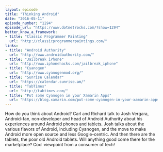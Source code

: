 ```yaml
---
layout: episode
title: "Thinking Android"
date: "2016-05-11"
episode_number: "1294"
episode_url: "https://www.dotnetrocks.com/?show=1294"
better_know_a_framework:
- title: "Classic Programmer Painting"
  url: "http://classicprogrammerpaintings.com/"
links:
- title: "Android Authority"
  url: "http://www.androidauthority.com/"
- title: "Jailbreak iPhone"
  url: "http://www.iphonehacks.com/jailbreak_iphone"
- title: "Cyanogen"
  url: "http://www.cyanogenmod.org/"
- title: "Sunrise Calendar"
  url: "https://calendar.sunrise.am/"
- title: "TabTimes"
  url: "http://tabtimes.com/"
- title: "Put some Cyanogen in your Xamarin Apps"
  url: "https://blog.xamarin.com/put-some-cyanogen-in-your-xamarin-apps/"
---
```


How do you think about Android? Carl and Richard talk to Josh Vergara, Android-fan, non-developer and head of Android Authority about his experiences around Android phones and tablets. Josh talks about the various flavors of Android, including Cyanogen, and the move to make Android more open source and less Google-centric. And then there are the tablets, the poor old Android tablets. Will anything good come there for the marketplace? Cool viewpoint from a consumer of tech!
